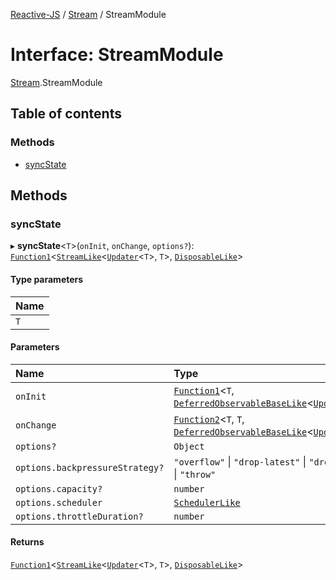 [Reactive-JS](../README.md) / [Stream](../modules/Stream.md) / StreamModule

# Interface: StreamModule

[Stream](../modules/Stream.md).StreamModule

## Table of contents

### Methods

- [syncState](Stream.StreamModule.md#syncstate)

## Methods

### syncState

▸ **syncState**<`T`\>(`onInit`, `onChange`, `options?`): [`Function1`](../modules/functions.md#function1)<[`StreamLike`](types.StreamLike.md)<[`Updater`](../modules/functions.md#updater)<`T`\>, `T`\>, [`DisposableLike`](types.DisposableLike.md)\>

#### Type parameters

| Name |
| :------ |
| `T` |

#### Parameters

| Name | Type |
| :------ | :------ |
| `onInit` | [`Function1`](../modules/functions.md#function1)<`T`, [`DeferredObservableBaseLike`](types.DeferredObservableBaseLike.md)<[`Updater`](../modules/functions.md#updater)<`T`\>\>\> |
| `onChange` | [`Function2`](../modules/functions.md#function2)<`T`, `T`, [`DeferredObservableBaseLike`](types.DeferredObservableBaseLike.md)<[`Updater`](../modules/functions.md#updater)<`T`\>\>\> |
| `options?` | `Object` |
| `options.backpressureStrategy?` | ``"overflow"`` \| ``"drop-latest"`` \| ``"drop-oldest"`` \| ``"throw"`` |
| `options.capacity?` | `number` |
| `options.scheduler` | [`SchedulerLike`](types.SchedulerLike.md) |
| `options.throttleDuration?` | `number` |

#### Returns

[`Function1`](../modules/functions.md#function1)<[`StreamLike`](types.StreamLike.md)<[`Updater`](../modules/functions.md#updater)<`T`\>, `T`\>, [`DisposableLike`](types.DisposableLike.md)\>
